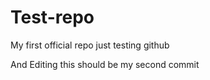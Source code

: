 # Test-repo
My first official repo just testing github

And Editing this should be my second commit
